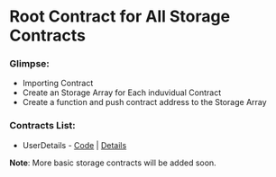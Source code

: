 # Root Contract for All Storage Contracts

### Glimpse:
* Importing Contract 
* Create an Storage Array for Each induvidual Contract
* Create a function and push contract address to the Storage Array

### Contracts List:
* UserDetails - [Code](https://github.com/0xSmartContracts/basic/blob/main/Storage/BasicUserDetailsStorage/UserDetails.sol) | [Details](https://github.com/0xSmartContracts/basic/blob/main/Storage/BasicUserDetailsStorage/UserDetails.md)

**Note**: More basic storage contracts will be added soon.